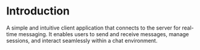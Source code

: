 # Introduction 
A simple and intuitive client application that connects to the server for real-time messaging. It enables users to send and receive messages, manage sessions, and interact seamlessly within a chat environment.